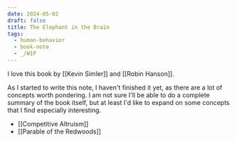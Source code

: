 ```yaml
---
date: 2024-05-02
draft: false
title: The Elephant in the Brain
tags:
  - human-behavior
  - book-note
  - _/WIP
---
```

I love this book by [[Kevin Simler]] and [[Robin Hanson]].

As I started to write this note, I haven't finished it yet, as there are a lot of concepts worth pondering. I am not sure I'll be able to do a complete summary of the book itself, but at least I'd like to expand on some concepts that I find especially interesting.

- [[Competitive Altruism]]
- [[Parable of the Redwoods]]
